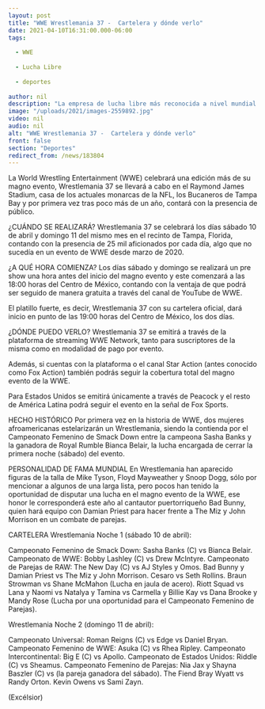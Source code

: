 ```yaml
---
layout: post
title: "WWE Wrestlemania 37 -  Cartelera y dónde verlo"
date: 2021-04-10T16:31:00.000-06:00
tags:
  
  - WWE
  
  - Lucha Libre
  
  - deportes
  
author: nil
description: "La empresa de lucha libre más reconocida a nivel mundial celebrará su magno evento en el Raymond James Stadium de Tampa, Florida"
image: "/uploads/2021/images-2559892.jpg"
video: nil
audio: nil
alt: "WWE Wrestlemania 37 -  Cartelera y dónde verlo"
front: false
section: "Deportes"
redirect_from: /news/183804
---
```


La World Wrestling Entertainment (WWE) celebrará una edición más de su magno evento, Wrestlemania 37 se llevará a cabo en el Raymond James Stadium, casa de los actuales monarcas de la NFL, los Bucaneros de Tampa Bay y por primera vez tras poco más de un año, contará con la presencia de público.

¿CUÁNDO SE REALIZARÁ?
Wrestlemania 37 se celebrará los días sábado 10 de abril y domingo 11 del mismo mes en el recinto de Tampa, Florida, contando con la presencia de 25 mil aficionados por cada día, algo que no sucedía en un evento de WWE desde marzo de 2020.

¿A QUÉ HORA COMIENZA?
Los días sábado y domingo se realizará un pre show una hora antes del inicio del magno evento y este comenzará a las 18:00 horas del Centro de México, contando con la ventaja de que podrá ser seguido de manera gratuita a través del canal de YouTube de WWE.

El platillo fuerte, es decir, Wrestlemania 37 con su cartelera oficial, dará inicio en punto de las 19:00 horas del Centro de México, los dos días.

¿DÓNDE PUEDO VERLO?
Wrestlemania 37 se emitirá a través de la plataforma de streaming WWE Network, tanto para suscriptores de la misma como en modalidad de pago por evento.

Además, si cuentas con la plataforma o el canal Star Action (antes conocido como Fox Action) también podrás seguir la cobertura total del magno evento de la WWE.

Para Estados Unidos se emitirá únicamente a través de Peacock y el resto de América Latina podrá seguir el evento en la señal de Fox Sports.

HECHO HISTÓRICO
Por primera vez en la historia de WWE, dos mujeres afroamericanas estelarizarán un Wrestlemania, siendo la contienda por el Campeonato Femenino de Smack Down entre la campeona Sasha Banks y la ganadora de Royal Rumble Bianca Belair, la lucha encargada de cerrar la primera noche (sábado) del evento.

PERSONALIDAD DE FAMA MUNDIAL
En Wrestlemania han aparecido figuras de la talla de Mike Tyson, Floyd Mayweather y Snoop Dogg, sólo por mencionar a algunos de una larga lista, pero pocos han tenido la oportunidad de disputar una lucha en el magno evento de la WWE, ese honor le corresponderá este año al cantautor puertorriqueño Bad Bunny, quien hará equipo con Damian Priest para hacer frente a The Miz y John Morrison en un combate de parejas.

CARTELERA
Wrestlemania Noche 1 (sábado 10 de abril):

Campeonato Femenino de Smack Down: Sasha Banks (C) vs Bianca Belair.
Campeonato de WWE: Bobby Lashley (C) vs Drew McIntyre.
Campeonato de Parejas de RAW: The New Day (C) vs AJ Styles y Omos.
Bad Bunny y Damian Priest vs The Miz y John Morrison.
Cesaro vs Seth Rollins.
Braun Strowman vs Shane McMahon (Lucha en jaula de acero).
Riott Squad vs Lana y Naomi vs Natalya y Tamina vs Carmella y Billie Kay vs Dana Brooke y Mandy Rose (Lucha por una oportunidad para el Campeonato Femenino de Parejas).

Wrestlemania Noche 2 (domingo 11 de abril):

Campeonato Universal: Roman Reigns (C) vs Edge vs Daniel Bryan.
Campeonato Femenino de WWE: Asuka (C) vs Rhea Ripley.
Campeonato Intercontinental: Big E (C) vs Apollo.
Campeonato de Estados Unidos: Riddle (C) vs Sheamus.
Campeonato Femenino de Parejas: Nia Jax y Shayna Baszler (C) vs (la pareja ganadora del sábado).
The Fiend Bray Wyatt vs Randy Orton.
Kevin Owens vs Sami Zayn.

(Excélsior)